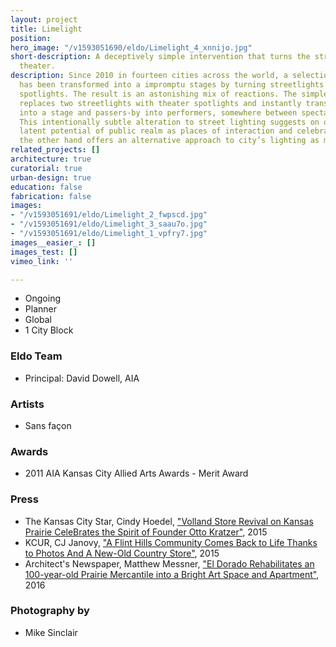 ```yaml
---
layout: project
title: Limelight
position: 
hero_image: "/v1593051690/eldo/Limelight_4_xnnijo.jpg"
short-description: A deceptively simple intervention that turns the street into community
  theater.
description: Since 2010 in fourteen cities across the world, a selection of sidewalks
  has been transformed into a impromptu stages by turning streetlights into theater
  spotlights. The result is an astonishing mix of reactions. The simple intervention
  replaces two streetlights with theater spotlights and instantly transforms the street
  into a stage and passers-by into performers, somewhere between spectacle and surveillance.
  This intentionally subtle alteration to street lighting suggests on one hand the
  latent potential of public realm as places of interaction and celebration and on
  the other hand offers an alternative approach to city’s lighting as more than securitarian.
related_projects: []
architecture: true
curatorial: true
urban-design: true
education: false
fabrication: false
images:
- "/v1593051691/eldo/Limelight_2_fwpscd.jpg"
- "/v1593051691/eldo/Limelight_3_saau7o.jpg"
- "/v1593051691/eldo/Limelight_1_vpfry7.jpg"
images__easier_: []
images_test: []
vimeo_link: ''

---
```

* Ongoing
* Planner
* Global
* 1 City Block

### Eldo Team

* Principal: David Dowell, AIA

### Artists

* Sans façon

### Awards

* 2011  AIA Kansas City Allied Arts Awards - Merit Award

### Press

* The Kansas City Star, Cindy Hoedel, ["Volland Store Revival on Kansas Prairie CeleBrates the Spirit of Founder Otto Kratzer"](https://www.kansascity.com/entertainment/article25513768.html "Volland Store Revival on Kansas Prairie CeleBrates the Spirit of Founder Otto Kratzer"), 2015
* KCUR, CJ Janovy, ["A Flint Hills Community Comes Back to Life Thanks to Photos And A New-Old Country Store"](https://www.kcur.org/post/flint-hills-community-comes-back-life-thanks-photos-and-new-old-country-store#stream/0 "A Flint Hills Community Comes Back to Life Thanks to Photos And A New-Old Country Store"), 2015
* Architect's Newspaper, Matthew Messner, ["El Dorado Rehabilitates an 100-year-old Prairie Mercantile into a Bright Art Space and Apartment"](http://archpaper.com/2016/05/el-dorado-inc-rehabilitates-mercantile/#gallery-0-slide-0 "El Dorado Rehabilitates an 100-year-old Prairie Mercantile into a Bright Art Space and Apartment"), 2016

### Photography by

* Mike Sinclair